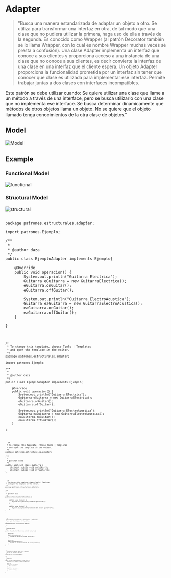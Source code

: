 # Adapter

>"Busca una manera estandarizada de adaptar un objeto a otro. Se utiliza para transformar una interfaz en otra, de tal modo que una clase que no pudiera utilizar la primera, haga uso de ella a través de la segunda.
Es conocido como Wrapper (al patrón Decorator también se lo llama Wrapper, con lo cual es nombre Wrapper muchas veces se presta a confusión).
Una clase Adapter implementa un interfaz que conoce a sus clientes y proporciona acceso a una instancia de una clase que no conoce a sus clientes, es decir convierte la interfaz de una clase en una interfaz que el cliente espera. Un objeto Adapter proporciona la funcionalidad prometida por un interfaz sin tener que conocer que clase es utilizada para implementar ese interfaz. Permite trabajar juntas a dos clases con interfaces incompatibles.

Este patrón se debe utilizar cuando:
Se quiere utilizar una clase que llame a un método a través de una interface, pero se busca utilizarlo con una clase que no implementa ese interface.
Se busca determinar dinámicamente que métodos de otros objetos llama un objeto.
No se quiere que el objeto llamado tenga conocimientos de la otra clase de objetos."

## Model
![Model](Adapter.PNG)

## Example

### Functional Model
  ![functional](exercise/functional.png)

### Structural Model
  ![structural](exercise/structural.png)
<pre><code>
package patrones.estructurales.adapter;

import patrones.Ejemplo;

/**
 *
 * @author daza
 */
public class EjemploAdapter implements Ejemplo{

    @Override
    public void operacion() {
        System.out.println("Guitarra Electrica");
        Guitarra eGuitarra = new GuitarraElectrica();
        eGuitarra.onGuitar();
        eGuitarra.offGuitar();
        
        System.out.println("Guitarra ElectroAcustica");
        Guitarra eaGuitarra = new GuitarraElectroAcustica();
        eaGuitarra.onGuitar();
        eaGuitarra.offGuitar();
    }
    
}
<pre><code>
<pre><code>
/*
 * To change this template, choose Tools | Templates
 * and open the template in the editor.
 */
package patrones.estructurales.adapter;

import patrones.Ejemplo;

/**
 *
 * @author daza
 */
public class EjemploAdapter implements Ejemplo{

    @Override
    public void operacion() {
        System.out.println("Guitarra Electrica");
        Guitarra eGuitarra = new GuitarraElectrica();
        eGuitarra.onGuitar();
        eGuitarra.offGuitar();
        
        System.out.println("Guitarra ElectroAcustica");
        Guitarra eaGuitarra = new GuitarraElectroAcustica();
        eaGuitarra.onGuitar();
        eaGuitarra.offGuitar();
    }
    
}
<code>
  <pre><code>
  /*
 * To change this template, choose Tools | Templates
 * and open the template in the editor.
 */
package patrones.estructurales.adapter;

/**
 *
 * @author daza
 */
public abstract class Guitarra {
    abstract public void onGuitar();
    abstract public void offGuitar();
}
<code>
  <pre><code>
  /*
 * To change this template, choose Tools | Templates
 * and open the template in the editor.
 */
package patrones.estructurales.adapter;

/**
 *
 * @author daza
 */
public class GuitarraAcustica {

    public void tocar() {
        System.out.println("tocando guitarra");
    }

    public void dejar() {
        System.out.println("cansado de tocar guitarra");
    }
}
<code>
  <pre><code>
  /*
 * To change this template, choose Tools | Templates
 * and open the template in the editor.
 */
package patrones.estructurales.adapter;

/**
 *
 * @author daza
 */
public class GuitarraElectrica extends Guitarra {

    @Override
    public void onGuitar() {
        System.out.println("tocando guitarra");
    }

    @Override
    public void offGuitar() {
        System.out.println("cansado de tocar guitarra");
    }
}
<code>
  <pre><code>
  /*
 * To change this template, choose Tools | Templates
 * and open the template in the editor.
 */
package patrones.estructurales.adapter;

/**
 *
 * @author daza
 */
public class GuitarraElectroAcustica extends Guitarra{
    GuitarraAcustica guitarra = new GuitarraAcustica();

    @Override
    public void onGuitar() {
        guitarra.tocar();
    }

    @Override
    public void offGuitar() {
        guitarra.dejar();
    }
    
}
<code>
